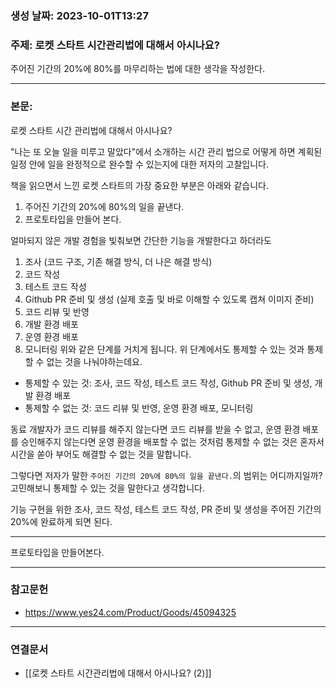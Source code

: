 ### 생성 날짜: 2023-10-01T13:27
### 주제: 로켓 스타트 시간관리법에 대해서 아시나요?
주어진 기간의 20%에 80%를 마무리하는 법에 대한 생각을 작성한다.

---
### 본문:
로켓 스타트 시간 관리법에 대해서 아시나요?

"나는 또 오늘 일을 미루고 말았다"에서 소개하는 시간 관리 법으로
어떻게 하면 계획된 일정 안에 일을 완정적으로 완수할 수 있는지에 대한 저자의 고찰입니다.

책을 읽으면서 느낀 로켓 스타트의 가장 중요한 부분은 아래와 같습니다.
1. 주어진 기간의 20%에 80%의 일을 끝낸다.
2. 프로토타입을 만들어 본다.

얼마되지 않은 개발 경험을 빛춰보면 간단한 기능을 개발한다고 하더라도
1. 조사 (코드 구조, 기존 해결 방식, 더 나은 해결 방식)
2. 코드 작성
3. 테스트 코드 작성
4. Github PR 준비 및 생성 (실제 호출 및 바로 이해할 수 있도록 캡쳐 이미지 준비)
5. 코드 리뷰 및 반영
6. 개발 환경 배포
7. 운영 환경 배포
8. 모니터링
위와 같은 단계를 거치게 됩니다.
위 단계에서도 통제할 수 있는 것과 통제할 수 없는 것을 나눠야하는데요.
- 통제할 수 있는 것: 조사, 코드 작성, 테스트 코드 작성, Github PR 준비 및 생성, 개발 환경 배포
- 통제할 수 없는 것: 코드 리뷰 및 반영, 운영 환경 배포, 모니터링

동료 개발자가 코드 리뷰를 해주지 않는다면 코드 리뷰를 받을 수 없고, 운영 환경 배포를 승인해주지 않는다면 운영 환경을 배포할 수 없는 것처럼 통제할 수 없는 것은 혼자서 시간을 쏟아 부어도 해결할 수 없는 것을 말합니다.

그렇다면 저자가 말한 `주어진 기간의 20%에 80%의 일을 끝낸다.`의 범위는 어디까지일까? 고민해보니 통제할 수 있는 것을 말한다고 생각합니다.

기능 구현을 위한 조사, 코드 작성, 테스트 코드 작성, PR 준비 및 생성을 주어진 기간의 20%에 완료하게 되면 된다.

---
프로토타입을 만들어본다.

---
### 참고문헌
- https://www.yes24.com/Product/Goods/45094325
---
### 연결문서
- [[로켓 스타트 시간관리법에 대해서 아시나요? (2)]]

